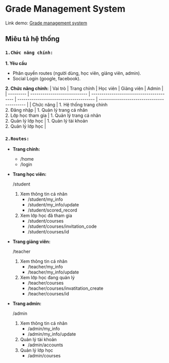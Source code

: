 # Grade Management System

Link demo: [Grade management system](https://github.com/NguyenTheLuan/Grade_Managament_System)

## Miêu tả hệ thống

### `1.Chức năng chính:`

**1. Yêu cầu**

- Phân quyền routes (người dùng, học viên, giảng viên, admin).
- Social Login (google, facebook).

**2. Chức năng chính:**
| Vai trò | Trang chính | Học viên | Giảng viên | Admin |
| --------- | ---------------------------- | ---------------------------------------- | -------------------------------------- | ------------------------------------------ |
| Chức năng | 1. Hệ thống trang chính<br>2. Đăng nhập | 1. Quản lý trang cá nhân<br> 2. Lớp học tham gia | 1. Quản lý trang cá nhân<br>2. Quản lý lớp học | 1. Quản lý tài khoản<br>2. Quản lý lớp học |

### `2.Routes:`

- **Trang chính:**
  - /home
  - /login
- **Trang học viên:**

  /student

  1. Xem thông tin cá nhân
      - /student/my_info
      - /student/my_info/update
      - /student/scored_record
  2. Xem lớp học đã tham gia
      - /student/courses
      - /student/courses/invitation_code
      - /student/courses/id

- **Trang giảng viên:**

  /teacher

  1. Xem thông tin cá nhân
      - /teacher/my_info
      - /teacher/my_info/update
  2. Xem lớp học đang quản lý
     - /teacher/courses
     - /teacher/courses/invatitation_create
     - /teacher/courses/id

- **Trang admin:**

  /admin

  1. Xem thông tin cá nhân
      - /admin/my_info
      - /admin/my_info/update
  2. Quản lý tài khoản
      - /admin/accounts
  3. Quản lý lớp học
      - /admin/courses
